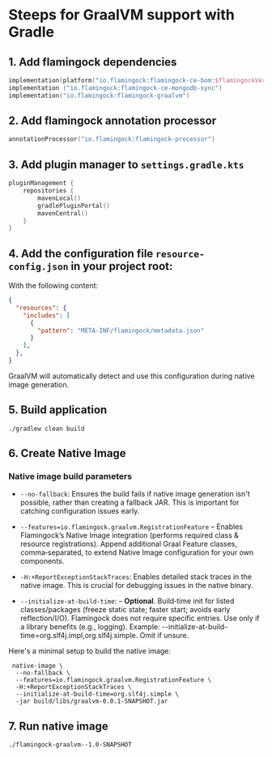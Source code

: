 # Steeps for GraalVM support with Gradle

## 1. Add flamingock dependencies 
```kotlin
implementation(platform("io.flamingock:flamingock-ce-bom:$flamingockVersion"))
implementation ("io.flamingock:flamingock-ce-mongodb-sync")
implementation("io.flamingock:flamingock-graalvm")
```

## 2. Add flamingock annotation processor
```kotlin
annotationProcessor("io.flamingock:flamingock-processor")
```

## 3. Add plugin manager to `settings.gradle.kts`
```kotlin
pluginManagement {
    repositories {
        mavenLocal()
        gradlePluginPortal()
        mavenCentral()
    }
}
```

## 4. Add the configuration file `resource-config.json` in your project root:
   With the following content:
```json
{
  "resources": {
    "includes": [
      {
        "pattern": "META-INF/flamingock/metadata.json"
      }
    ],
  },
}
```
   GraalVM will automatically detect and use this configuration during native image generation.


## 5. Build application
```shell
./gradlew clean build
```


## 6. Create Native Image

### Native image build parameters
- `--no-fallback`: Ensures the build fails if native image generation isn't possible, rather than creating a fallback JAR. This is important for catching configuration issues early.

- `--features=io.flamingock.graalvm.RegistrationFeature` – Enables Flamingock’s Native Image integration (performs required class & resource registrations). Append additional Graal Feature classes, comma‑separated, to extend Native Image configuration for your own components.

- `-H:+ReportExceptionStackTraces`: Enables detailed stack traces in the native image. This is crucial for debugging issues in the native binary.

- `--initialize-at-build-time`: – **Optional**. Build‑time init for listed classes/packages (freeze static state; faster start; avoids early reflection/I/O). Flamingock does not require specific entries. Use only if a library benefits (e.g., logging). Example: --initialize-at-build-time=org.slf4j.impl,org.slf4j.simple. Omit if unsure.

Here's a minimal setup to build the native image:


```shell
 native-image \
  --no-fallback \
  --features=io.flamingock.graalvm.RegistrationFeature \
  -H:+ReportExceptionStackTraces \
  --initialize-at-build-time=org.slf4j.simple \
  -jar build/libs/graalvm-0.0.1-SNAPSHOT.jar
```

## 7. Run native image
```shell
./flamingock-graalvm--1.0-SNAPSHOT
```

